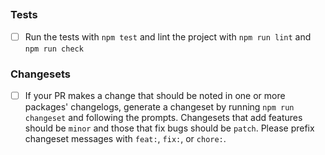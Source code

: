 ## <Give Your PR A Title>

<And a useful description>

### Tests

- [ ] Run the tests with `npm test` and lint the project with `npm run lint` and `npm run check`

### Changesets

- [ ] If your PR makes a change that should be noted in one or more packages' changelogs, generate a changeset by
      running `npm run changeset` and following the prompts. Changesets that add features should be `minor` and those
      that fix bugs should be `patch`. Please prefix changeset messages with `feat:`, `fix:`, or `chore:`.
